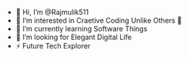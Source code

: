 - 👋 Hi, I’m @Rajmulik511
- 👀 I’m interested in Craetive Coding Unlike Others 🙌
- 🌱 I’m currently learning Software Things 
- 💞️ I’m looking for Elegant Digital Life
- ⚡ Future Tech Explorer

